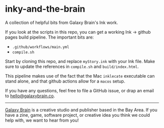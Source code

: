# inky-and-the-brain
A collection of helpful bits from Galaxy Brain's Ink work.

If you look at the scripts in this repo, you can get a working Ink -> github pages build pipeline. The important bits are:

- `.github/workflows/main.yml`
- `compile.sh`

Start by cloning this repo, and replace `myStory.ink` with your Ink file. Make sure to update the references in `compile.sh` and `build/index.html`.

This pipeline makes use of the fact that the Mac `inklecate` executable can stand alone, and that github actions allow for a `macos` setup.

If you have any questions, feel free to file a GitHub issue, or drap an email to hello@galaxybrain.co.

--- 

[Galaxy Brain](https://galaxybrain.co) is a creative studio and publisher based in the Bay Area. If you have a zine, game, software project, or creative idea you think we could help with, we want to hear from you!